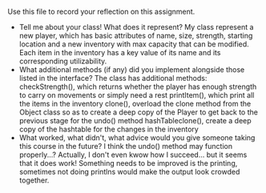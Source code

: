 Use this file to record your reflection on this assignment.

- Tell me about your class! What does it represent?
My class represent a new player, which has basic attributes of name, size, strength, starting location and a new inventory with max capacity that can be modified. Each item in the inventory has a key value of its name and its corresponding utilizability.
- What additional methods (if any) did you implement alongside those listed in the interface?
The class has additional methods:
checkStrength(), which returns whether the player has enough strength to carry on movements or simply need a rest
printItem(), which print all the items in the inventory
clone(), overload the clone method from the Object class so as to create a deep copy of the Player to get back to the previous stage for the undo() method
hashTableclone(), create a deep copy of the hashtable for the changes in the inventory
- What worked, what didn't, what advice would you give someone taking this course in the future?
I think the undo() method may function properly...? Actually, I don't even kwow how I succeed... but it seems that it does work!
Something needs to be improved is the printing, sometimes not doing printlns would make the output look crowded together.
